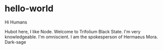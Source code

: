 # hello-world

Hi Humans

 Hubot here, I like Node. Welcome to Trifolium Black State.
I'm very knowledgeable. I'm omniscient.
I am the spokesperson of Hermaeus Mora.
Dark-sage
